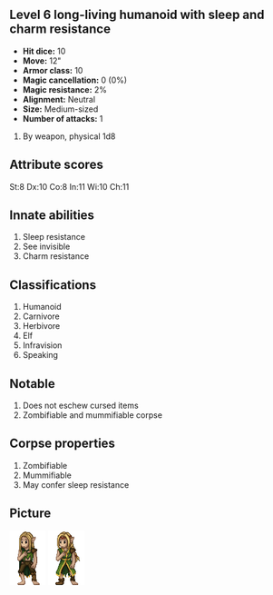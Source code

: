 ## Level 6 long-living humanoid with sleep and charm resistance

- **Hit dice:** 10
- **Move:** 12"
- **Armor class:** 10
- **Magic cancellation:** 0 (0%)
- **Magic resistance:** 2%
- **Alignment:** Neutral
- **Size:** Medium-sized
- **Number of attacks:** 1
1. By weapon, physical 1d8

## Attribute scores

St:8 Dx:10 Co:8 In:11 Wi:10 Ch:11

## Innate abilities

1. Sleep resistance
2. See invisible
3. Charm resistance

## Classifications

1. Humanoid
2. Carnivore
3. Herbivore
4. Elf
5. Infravision
6. Speaking

## Notable

1. Does not eschew cursed items
2. Zombifiable and mummifiable corpse

## Corpse properties

1. Zombifiable
2. Mummifiable
3. May confer sleep resistance

## Picture

![Elf](https://github.com/hyvanmielenpelit/GnollHackTileSet/blob/main/Monsters/elf/elf.png?raw=true) ![Elf](https://github.com/hyvanmielenpelit/GnollHackTileSet/blob/main/Monsters/elf/elf_female.png)
